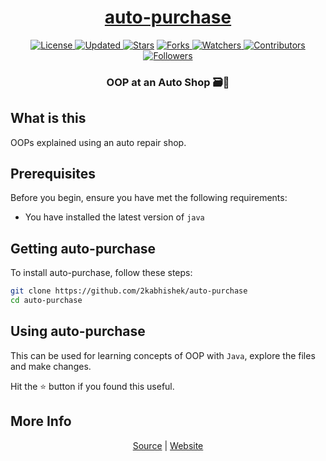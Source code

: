 <div align = "center">

<h1><a href="https://2kabhishek.github.io/auto-purchase">auto-purchase</a></h1>

<a href="https://github.com/2KAbhishek/auto-purchase/blob/main/LICENSE">
<img alt="License" src="https://img.shields.io/github/license/2kabhishek/auto-purchase?style=plastic&color=white&label=License"> </a>

<a href="https://github.com/2KAbhishek/auto-purchase/pulse">
<img alt="Updated" src="https://img.shields.io/github/last-commit/2kabhishek/auto-purchase?style=plastic&color=e30724&label=Updated"> </a>

<a href="https://github.com/2KAbhishek/auto-purchase/stargazers">
<img alt="Stars" src="https://img.shields.io/github/stars/2kabhishek/auto-purchase?style=plastic&color=00d451&label=Stars"></a>

<a href="https://github.com/2KAbhishek/auto-purchase/network/members">
<img alt="Forks" src="https://img.shields.io/github/forks/2kabhishek/auto-purchase?style=plastic&color=1688f0&label=Forks"> </a>

<a href="https://github.com/2KAbhishek/auto-purchase/watchers">
<img alt="Watchers" src="https://img.shields.io/github/watchers/2kabhishek/auto-purchase?style=plastic&color=ff5500&label=Watchers"> </a>

<a href="https://github.com/2KAbhishek/auto-purchase/graphs/contributors">
<img alt="Contributors" src="https://img.shields.io/github/contributors/2kabhishek/auto-purchase?style=plastic&color=f0f&label=Contributors"> </a>

<a href="https://github.com/2KAbhishek?tab=followers">
<img alt="Followers" src="https://img.shields.io/github/followers/2kabhishek?color=222&style=plastic&label=Followers"> </a>

<h3>OOP at an Auto Shop 🗃️🚗</h3>

</div>

## What is this

OOPs explained using an auto repair shop.

## Prerequisites

Before you begin, ensure you have met the following requirements:

- You have installed the latest version of `java`

## Getting auto-purchase

To install auto-purchase, follow these steps:

```bash
git clone https://github.com/2kabhishek/auto-purchase
cd auto-purchase
```

## Using auto-purchase

This can be used for learning concepts of OOP with `Java`, explore the files and make changes.

Hit the ⭐ button if you found this useful.

## More Info

<div align="center">

<a href="https://github.com/2KAbhishek/auto-purchase">Source</a> | <a href="https://2kabhishek.github.io/auto-purchase">Website</a>

</div>
